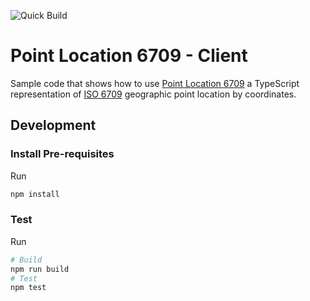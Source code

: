 ![Quick Build](https://github.com/sualeh/pointlocation6709-ts--client/workflows/Quick%20Build/badge.svg)

# Point Location 6709 - Client

Sample code that shows how to use [Point Location 6709](https://github.com/sualeh/pointlocation6709-ts) a TypeScript representation of [ISO 6709](https://en.wikipedia.org/wiki/ISO_6709) geographic point location by coordinates. 

## Development

### Install Pre-requisites

Run
```sh
npm install
```

### Test

Run
```sh
# Build
npm run build
# Test
npm test
```

